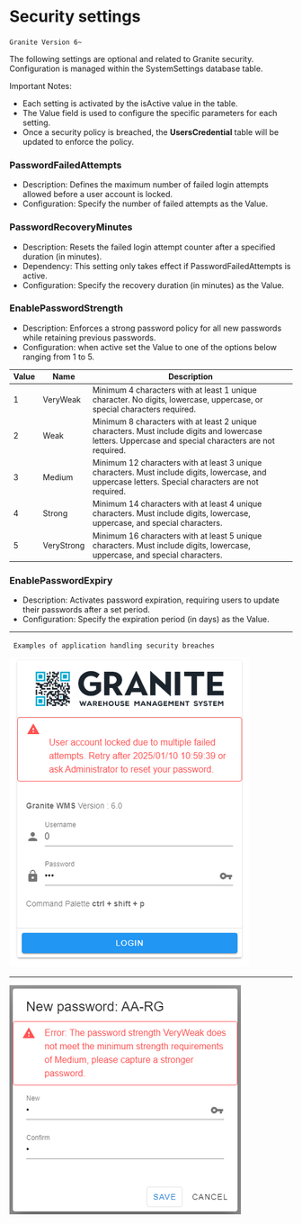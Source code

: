 # Security settings 
`Granite Version 6~`

The following settings are optional and related to Granite security. Configuration is managed within the SystemSettings database table.

Important Notes:
- Each setting is activated by the isActive value in the table.
- The Value field is used to configure the specific parameters for each setting.
- Once a security policy is breached, the **UsersCredential** table will be updated to enforce the policy.

### PasswordFailedAttempts

- Description: Defines the maximum number of failed login attempts allowed before a user account is locked.
- Configuration: Specify the number of failed attempts as the Value.

### PasswordRecoveryMinutes

- Description: Resets the failed login attempt counter after a specified duration (in minutes).
- Dependency: This setting only takes effect if PasswordFailedAttempts is active.
- Configuration: Specify the recovery duration (in minutes) as the Value.

### EnablePasswordStrength

- Description: Enforces a strong password policy for all new passwords while retaining previous passwords.
- Configuration: when active set the Value to one of the options below ranging from 1 to 5.
  
| Value | Name       | Description                                                                 |
|-------|------------|-----------------------------------------------------------------------------|
| 1     | VeryWeak   | Minimum 4 characters with at least 1 unique character. No digits, lowercase, uppercase, or special characters required. |
| 2     | Weak       | Minimum 8 characters with at least 2 unique characters. Must include digits and lowercase letters. Uppercase and special characters are not required. |
| 3     | Medium     | Minimum 12 characters with at least 3 unique characters. Must include digits, lowercase, and uppercase letters. Special characters are not required. |
| 4     | Strong     | Minimum 14 characters with at least 4 unique characters. Must include digits, lowercase, uppercase, and special characters. |
| 5     | VeryStrong | Minimum 16 characters with at least 5 unique characters. Must include digits, lowercase, uppercase, and special characters.   |


### EnablePasswordExpiry

- Description: Activates password expiration, requiring users to update their passwords after a set period.
- Configuration: Specify the expiration period (in days) as the Value.

----

` Examples of application handling security breaches`

![Local Image](user-locked.png)

----

![Local Image](password-strength.png)